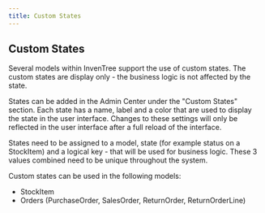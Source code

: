 ```yaml
---
title: Custom States
---
```


## Custom States

Several models within InvenTree support the use of custom states. The custom states are display only - the business logic is not affected by the state.

States can be added in the Admin Center under the "Custom States" section. Each state has a name, label and a color that are used to display the state in the user interface. Changes to these settings will only be reflected in the user interface after a full reload of the interface.

States need to be assigned to a model, state (for example status on a StockItem) and a logical key - that will be used for business logic. These 3 values combined need to be unique throughout the system.

Custom states can be used in the following models:
- StockItem
- Orders (PurchaseOrder, SalesOrder, ReturnOrder, ReturnOrderLine)
